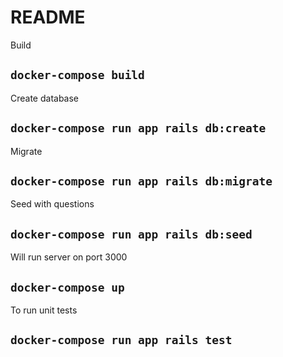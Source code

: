 # README
Build
## `docker-compose build`
Create database
## `docker-compose run app rails db:create`
Migrate
## `docker-compose run app rails db:migrate`
Seed with questions
## `docker-compose run app rails db:seed`
Will run server on port 3000
## `docker-compose up`


To run unit tests
## `docker-compose run app rails test`